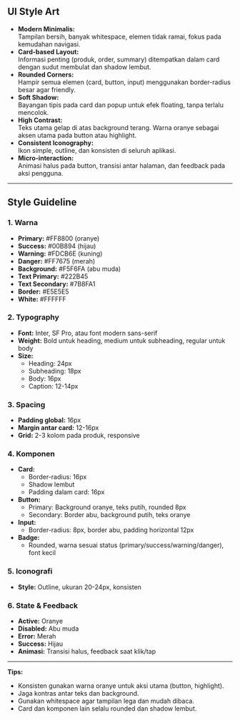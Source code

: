 ## UI Style Art

- **Modern Minimalis:**  
  Tampilan bersih, banyak whitespace, elemen tidak ramai, fokus pada kemudahan navigasi.
- **Card-based Layout:**  
  Informasi penting (produk, order, summary) ditempatkan dalam card dengan sudut membulat dan shadow lembut.
- **Rounded Corners:**  
  Hampir semua elemen (card, button, input) menggunakan border-radius besar agar friendly.
- **Soft Shadow:**  
  Bayangan tipis pada card dan popup untuk efek floating, tanpa terlalu mencolok.
- **High Contrast:**  
  Teks utama gelap di atas background terang. Warna oranye sebagai aksen utama pada button atau highlight.
- **Consistent Iconography:**  
  Ikon simple, outline, dan konsisten di seluruh aplikasi.
- **Micro-interaction:**  
  Animasi halus pada button, transisi antar halaman, dan feedback pada aksi pengguna.

---

## Style Guideline

### 1. **Warna**
- **Primary:** #FF8800 (oranye)
- **Success:** #00B894 (hijau)
- **Warning:** #FDCB6E (kuning)
- **Danger:** #FF7675 (merah)
- **Background:** #F5F6FA (abu muda)
- **Text Primary:** #222B45
- **Text Secondary:** #7B8FA1
- **Border:** #E5E5E5
- **White:** #FFFFFF

### 2. **Typography**
- **Font:** Inter, SF Pro, atau font modern sans-serif
- **Weight:** Bold untuk heading, medium untuk subheading, regular untuk body
- **Size:**  
  - Heading: 24px  
  - Subheading: 18px  
  - Body: 16px  
  - Caption: 12-14px

### 3. **Spacing**
- **Padding global:** 16px
- **Margin antar card:** 12-16px
- **Grid:** 2-3 kolom pada produk, responsive

### 4. **Komponen**
- **Card:**  
  - Border-radius: 16px
  - Shadow lembut
  - Padding dalam card: 16px
- **Button:**  
  - Primary: Background oranye, teks putih, rounded 8px
  - Secondary: Border abu, background putih, teks oranye
- **Input:**  
  - Border-radius: 8px, border abu, padding horizontal 12px
- **Badge:**  
  - Rounded, warna sesuai status (primary/success/warning/danger), font kecil

### 5. **Iconografi**
- **Style:** Outline, ukuran 20-24px, konsisten

### 6. **State & Feedback**
- **Active:** Oranye
- **Disabled:** Abu muda
- **Error:** Merah
- **Success:** Hijau
- **Animasi:** Transisi halus, feedback saat klik/tap

---

**Tips:**  
- Konsisten gunakan warna oranye untuk aksi utama (button, highlight).
- Jaga kontras antar teks dan background.
- Gunakan whitespace agar tampilan lega dan mudah dibaca.
- Card dan komponen lain selalu rounded dan shadow lembut.